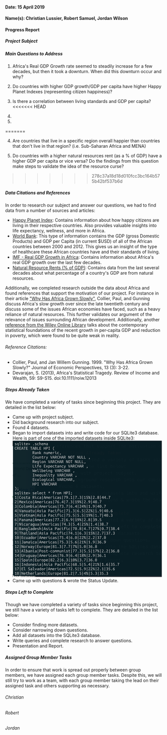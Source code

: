 #### Date: 15 April 2019
#### Name(s): Christian Lussier, Robert Samuel, Jordan Wilson

#### Progress Report

##### Project Subject

##### Main Questions to Address
1) Africa's Real GDP Growth rate seemed to steadily increase for a few decades, but then it took a downturn. When did this downturn occur and why?

2) Do countries with higher GDP growth/GDP per capita have higher Happy Planet Indexes (representing citizen happiness)?

3) Is there a correlation between living standards and GDP per capita?
<<<<<<< HEAD
4)
5)
=======

4) Are countries that live in a specific region overall happier than countries that don't live in that region? (i.e. Sub-Saharan Africa and MENA)

5) Do countries with a higher natural resources rent (as a % of GDP) have a higher GDP per capita or vice versa? Do the findings from this question make steps to validate the idea of the resource curse?
>>>>>>> 278c37a18d18d010fcc3bc164b575b42bf537b6d

##### Data Citations and References
In order to research our subject and answer our questions, we had to find data from a number of sources and articles:
- [Happy Planet Index](http://happyplanetindex.org): Contains information about how happy citizens are living in their respective countries. Also provides valuable insights into life expectancy, wellness, and more in Africa.
- [World Bank](https://databank.worldbank.org/data/source/africa-development-indicators#): This type of information contains the GDP (gross Domestic Products) and GDP per Capita (in current $USD) of all of the African countries between 2000 and 2012. This gives us an insight of the type of healthcare these African countries have and their standards of living.
- [IMF - Real GDP Growth in Africa](https://www.imf.org/external/datamapper/NGDP_RPCH@WEO/OEMDC/ADVEC/WEOWORLD): Contains information about Africa's real GDP growth over the last few decades.
- [Natural Resource Rents (% of GDP)](https://data.worldbank.org/indicator/ny.gdp.totl.rt.zs): Contains data from the last several decades about what percentage of a country's GDP are from natural resources.

Additionally, we completed research outside the data about Africa and found references that support the motivation of our project. For instance in their article ["Why Has Africa Grown Slowly"](https://www.aeaweb.org/articles?id=10.1257/jep.13.3.3), Collier, Paul, and Gunning discuss Africa's slow growth over since the late twentieth century and discuss some of the issues African economies have faced, such as a heavy reliance of natural resources. This further validates our argument of the relevance of issues surrounding African development. Additionally, another [reference from the Wiley Online Library](https://onlinelibrary.wiley.com/doi/epdf/10.1111/roiw.12013) talks about the contemporary statistical foundations of the recent growth in per‐capita GDP and reduction in poverty, which were found to be quite weak in reality.

###### Reference Citations:
- Collier, Paul, and Jan Willem Gunning. 1999. "Why Has Africa Grown Slowly?" Journal of Economic Perspectives, 13 (3): 3-22.
- Devarajan, S. (2013), Africa's Statistical Tragedy. Review of Income and Wealth, 59: S9-S15. doi:10.1111/roiw.12013

##### Steps Already Taken
We have completed a variety of tasks since beginning this project. They are detailed in the list below:
- Came up with project subject.
- Did background research into our subject.
- Found 4 datasets.
- Began to import datasets into and write code for our SQLite3 database. Here is part of one of the imported datasets inside SQLite3:
![SQLite3 Database Terminal](graphics/current-database.png)
- Came up with questions & wrote the Status Update.

##### Steps Left to Complete
Though we have completed a variety of tasks since beginning this project, we still have a variety of tasks left to complete. They are detailed in the list below:
- Consider finding more datasets.
- Consider narrowing down questions.
- Add all datasets into the SQLite3 database.
- Write queries and complete research to answer questions.
- Presentation and Report.

##### Assigned Group Member Tasks
In order to ensure that work is spread out properly between group members, we have assigned each group member tasks. Despite this, we will still try to work as a team, with each group member taking the lead on their assigned task and others supporting as necessary.

###### Christian
###### Robert
###### Jordan
